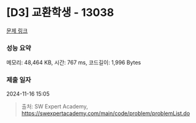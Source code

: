 # [D3] 교환학생 - 13038 

[문제 링크](https://swexpertacademy.com/main/code/problem/problemDetail.do?contestProbId=AXxNn6GaPW4DFASZ) 

### 성능 요약

메모리: 48,464 KB, 시간: 767 ms, 코드길이: 1,996 Bytes

### 제출 일자

2024-11-16 15:05



> 출처: SW Expert Academy, https://swexpertacademy.com/main/code/problem/problemList.do
